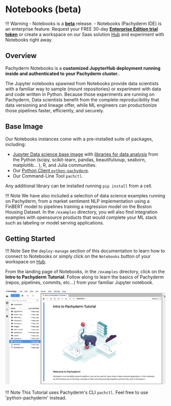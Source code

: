 # Notebooks (beta)

!!! Warning
     - Notebooks is a [**beta**](../../../../contributing/supported-releases/#beta) release.
     - Notebooks (Pachyderm IDE) is an enterprise feature. Request your FREE 30-day [**Enterprise Edition trial token**](https://www.pachyderm.com/trial) or create a workspace on our Saas
     solution [Hub](https://hub.pachyderm.com) and experiment with Notebooks right away.

## Overview

Pachyderm Notebooks is a **customized JupyterHub deployment running inside and authenticated to your Pachyderm cluster.**.

The Jupyter notebooks spawned from Notebooks provide data scientists with a familiar way to sample (mount repositories) or experiment with data and code written in Python. 
Because those experiments are running on Pachyderm, Data scientists benefit from the complete reproducibility that data versioning and lineage offer, while ML engineers can productionize those pipelines faster, efficiently, and securely.

## Base Image

Our Notebooks instances come with a pre-installed suite of packages, including:

 - [Jupyter Data science base image](https://hub.docker.com/layers/jupyter/datascience-notebook/python-3.8.8/images/sha256-bab39ddef7f66e05a0618a23abbf8e71cba000a5fff585b515cc3338698ec165?context=explore) with [libraries for data analysis](https://jupyter-docker-stacks.readthedocs.io/en/latest/using/selecting.html#jupyter-datascience-notebook) from the Python (scipy, scikit-learn, pandas, beautifulsoup, seaborn, matplotlib... ), R, and Julia communities. 
 - Our [Python Client `python-pachyderm`](../../reference/clients/#python-client). 
 - Our Command-Line Tool `pachctl`.

Any additional library can be installed running `pip install` from a cell.

!!! Note 
     We have also included a selection of data science examples running on Pachyderm, from a market sentiment NLP implementation using a FinBERT model to pipelines training a regression model on the Boston Housing Dataset. In the `/examples` directory, you will also find integration examples with opensource products that would complete your ML stack such as labeling or model serving applications.
## Getting Started

!!! Note 
     See the `deploy-manage` section of this documentation to learn how to connect to Notebooks or simply click on the `Notebooks` button of your workspace on [Hub](https://hub.pachyderm.com).


From the landing page of Notebooks, in the `/examples` directory, click on the **Intro to Pachyderm Tutorial**. 
Follow along to learn the basics of Pachyderm (repos, pipelines, commits, etc...) from your familiar Jupyter notebook. 

![Notebooks tutorial](../images/notebooks-tutorial.png)

!!! Note 
     This Tutorial uses Pachyderm's CLI `pachctl`. Feel free to use 'python-pachyderm' instead. 
